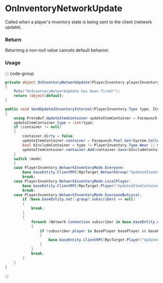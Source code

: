 # OnInventoryNetworkUpdate
<Badge type="info" text="Player"/><Badge type="danger" text="Carbon Compatible"/><Badge type="warning" text="Oxide Compatible"/>
Called when a player's inventory state is being sent to the client (network update).

### Return
Returning a non-null value cancels default behavior.

### Usage
::: code-group
```csharp [Example]
private object OnInventoryNetworkUpdate(PlayerInventory playerInventory, ItemContainer container, ProtoBuf.UpdateItemContainer local0, PlayerInventory.Type type, PlayerInventory.NetworkInventoryMode mode)
{
	Puts("OnInventoryNetworkUpdate has been fired!");
	return (object)default;
}
```
```csharp [Source — Assembly-CSharp @ PlayerInventory]
public void SendUpdatedInventoryInternal(PlayerInventory.Type type, ItemContainer container, PlayerInventory.NetworkInventoryMode mode)
{
	using ProtoBuf.UpdateItemContainer updateItemContainer = Facepunch.Pool.Get<ProtoBuf.UpdateItemContainer>();
	updateItemContainer.type = (int)type;
	if (container != null)
	{
		container.dirty = false;
		updateItemContainer.container = Facepunch.Pool.Get<System.Collections.Generic.List<ProtoBuf.ItemContainer>>();
		bool bIncludeContainer = type != PlayerInventory.Type.Wear || mode == PlayerInventory.NetworkInventoryMode.LocalPlayer;
		updateItemContainer.container.Add(container.Save(bIncludeContainer));
	}
	switch (mode)
	{
	case PlayerInventory.NetworkInventoryMode.Everyone:
		base.baseEntity.ClientRPC(RpcTarget.NetworkGroup("UpdatedItemContainer"), updateItemContainer);
		break;
	case PlayerInventory.NetworkInventoryMode.LocalPlayer:
		base.baseEntity.ClientRPC(RpcTarget.Player("UpdatedItemContainer", base.baseEntity), updateItemContainer);
		break;
	case PlayerInventory.NetworkInventoryMode.EveryoneButLocal:
		if (base.baseEntity.net?.group?.subscribers == null)
		{
			break;
		}
		{
			foreach (Network.Connection subscriber in base.baseEntity.net.group.subscribers)
			{
				if (subscriber.player is BasePlayer basePlayer && basePlayer != base.baseEntity)
				{
					base.baseEntity.ClientRPC(RpcTarget.Player("UpdatedItemContainer", basePlayer), updateItemContainer);
				}
			}
			break;
		}
	}
}

```
:::
